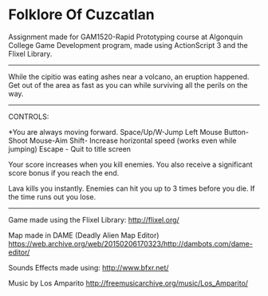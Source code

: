 # Folklore Of Cuzcatlan

Assignment made for GAM1520-Rapid Prototyping course at Algonquin College Game Development program, made using ActionScript 3 and the Flixel Library.

___________________________________________________

While the cipitio was eating ashes near a volcano, an eruption happened. Get out of the area as fast as you can while surviving all the perils on the way.

___________________________________________________
CONTROLS:

*You are always moving forward.
Space/Up/W-Jump
Left Mouse Button-Shoot
Mouse-Aim
Shift- Increase horizontal speed (works even while jumping)
Escape - Quit to title screen

Your score increases when you kill enemies.
You also receive a significant score bonus if you reach the end.

Lava kills you instantly.
Enemies can hit you up to 3 times before you die.
If the time runs out you lose.
___________________________________________________
Game made using the Flixel Library:
http://flixel.org/

Map made in DAME (Deadly Alien Map Editor)
https://web.archive.org/web/20150206170323/http://dambots.com/dame-editor/

Sounds Effects made using:
http://www.bfxr.net/

Music by Los Amparito
http://freemusicarchive.org/music/Los_Amparito/
